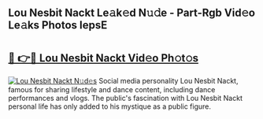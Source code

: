 ## Lou Nesbit Nackt Le𝚊k𝚎d N𝚞𝚍e - Part-Rgb Vid𝚎o Le𝚊ks Photos IepsE

# <h2><a href="http://fb6y9o.evod.top/?m=Lou+Nesbit+Nackt">🔗 👉🔴 Lou Nesbit Nackt Vid𝚎o Ph𝚘t𝚘s</a></h2>

[![Lou Nesbit Nackt N𝚞d𝚎s](https://i.imgur.com/8V9OHl7.gif)](http://fb6y9o.evod.top/?m=Lou+Nesbit+Nackt)
Social media personality Lou Nesbit Nackt, famous for sharing lifestyle and dance content, including dance performances and vlogs. The public's fascination with Lou Nesbit Nackt personal life has only added to his mystique as a public figure. 
